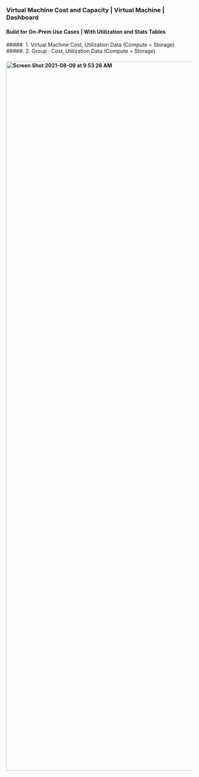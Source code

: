 ### Virtual Machine Cost and Capacity | Virtual Machine | Dashboard
#### Build for On-Prem Use Cases | With Utilization and Stats Tables
#####.   1. Virtual Machine Cost, Utilization Data (Compute + Storage)
#####.   2. Group : Cost, Utilization Data (Compute + Storage)

#### <img width="1915" alt="Screen Shot 2021-08-09 at 9 53 26 AM" src="https://user-images.githubusercontent.com/84854976/128729628-8e338de6-3c21-494b-b210-c40b59eb722a.png">
